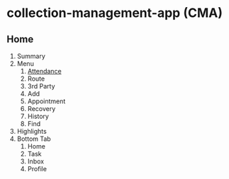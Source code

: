 # collection-management-app (CMA)

## Home
1. Summary
2. Menu
    1. [Attendance](https://github.com/diohlicious/collection-management-app/blob/master/Attendance.md)
    2. Route
    3. 3rd Party
    4. Add
    5. Appointment
    6. Recovery
    7. History
    8. Find
3. Highlights
4. Bottom Tab
    1. Home
    2. Task
    3. Inbox
    4. Profile
